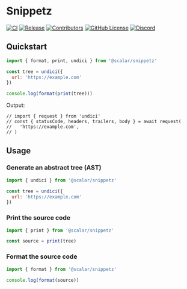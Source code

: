 # Snippetz

[![CI](https://github.com/scalar/snippetz/actions/workflows/ci.yml/badge.svg)](https://github.com/scalar/snippetz/actions/workflows/ci.yml)
[![Release](https://github.com/scalar/snippetz/actions/workflows/release.yml/badge.svg)](https://github.com/scalar/snippetz/actions/workflows/release.yml)
[![Contributors](https://img.shields.io/github/contributors/scalar/snippetz)](https://github.com/scalar/snippetz/graphs/contributors)
[![GitHub License](https://img.shields.io/github/license/scalar/snippetz)](https://github.com/scalar/snippetz/blob/main/LICENSE)
[![Discord](https://img.shields.io/discord/1135330207960678410?style=flat&color=5865F2)](https://discord.gg/8HeZcRGPFS)

## Quickstart

```js
import { format, print, undici } from '@scalar/snippetz'

const tree = undici({
  url: 'https://example.com'
})

console.log(format(print(tree)))
```

Output:

```
// import { request } from 'undici'
// const { statusCode, headers, trailers, body } = await request(
//   'https://example.com',
// )
```

## Usage

### Generate an abstract tree (AST)

```js
import { undici } from '@scalar/snippetz'

const tree = undici({
  url: 'https://example.com'
})
```

### Print the source code

```js
import { print } from '@scalar/snippetz'

const source = print(tree)
```

### Format the source code

```js
import { format } from '@scalar/snippetz'

console.log(format(source))
```